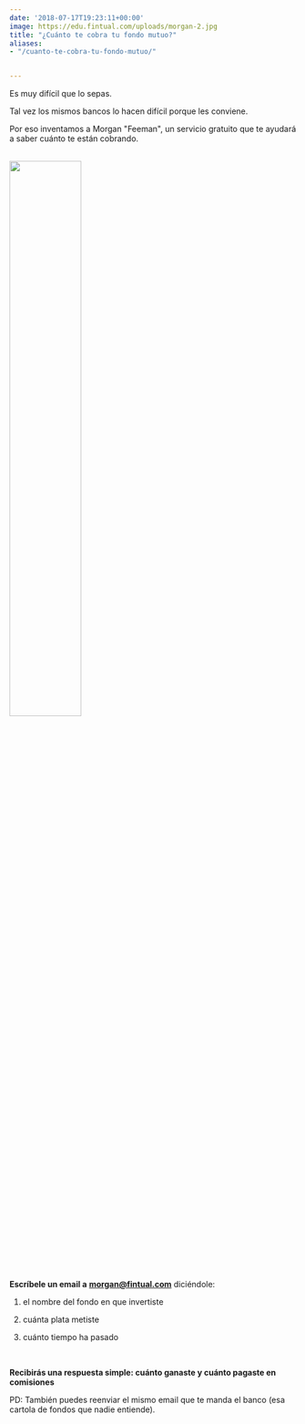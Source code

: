 ```yaml
---
date: '2018-07-17T19:23:11+00:00'
image: https://edu.fintual.com/uploads/morgan-2.jpg
title: "¿Cuánto te cobra tu fondo mutuo?"
aliases:
- "/cuanto-te-cobra-tu-fondo-mutuo/"


---
```

Es muy difícil que lo sepas.

Tal vez los mismos bancos lo hacen difícil porque les conviene.

Por eso inventamos a Morgan "Feeman", un servicio gratuito que te ayudará a saber cuánto te están cobrando.

<br>

<img src="/uploads/morgan.jpg" style="width:50%;height: auto;"/>

<br>

**Escríbele un email a** [**morgan@fintual.com**](mailto://morgan@fintual.com) diciéndole:

1) el nombre del fondo en que invertiste

2) cuánta plata metiste

3) cuánto tiempo ha pasado

**<br>**

**Recibirás una respuesta simple: cuánto ganaste y cuánto pagaste en comisiones**

PD: También puedes reenviar el mismo email que te manda el banco (esa cartola de fondos que nadie entiende).
